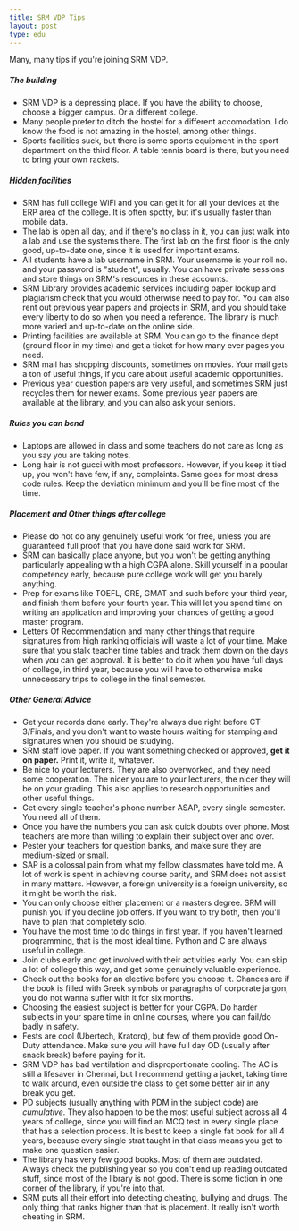 ```yaml
---
title: SRM VDP Tips
layout: post
type: edu
---
```


Many, many tips if you're joining SRM VDP.

##### The building
- SRM VDP is a depressing place. If you have the ability to choose, choose a bigger campus. Or a 
  different college.
- Many people prefer to ditch the hostel for a different accomodation. I do know the food is not amazing
  in the hostel, among other things.
- Sports facilities suck, but there is some sports equipment in the sport department on the third floor.
  A table tennis board is there, but you need to bring your own rackets.

##### Hidden facilities
- SRM has full college WiFi and you can get it for all your devices at the ERP area of the college.
  It is often spotty, but it's usually faster than mobile data.
- The lab is open all day, and if there's no class in it, you can just walk into a lab and use
  the systems there. The first lab on the first floor is the only good, up-to-date one, since it is used for important exams.
- All students have a lab username in SRM. Your username is your roll no. and your password is 
  "student", usually. You can have private sessions and store things on SRM's resources in 
  these accounts.
- SRM Library provides academic services including paper lookup and plagiarism check that you would otherwise need to pay
  for. You can also rent out previous year papers and projects in SRM, and you should take every liberty to do so when you need
  a reference. The library is much more varied and up-to-date on the online side.
- Printing facilities are available at SRM. You can go to the finance dept (ground floor in my time)
  and get a ticket for how many ever pages you need.
- SRM mail has shopping discounts, sometimes on movies. Your mail gets a ton of useful things, if you
  care about useful academic opportunities.
- Previous year question papers are very useful, and sometimes SRM just recycles them for newer exams.
  Some previous year papers are available at the library, and you can also ask your seniors.

##### Rules you can bend
- Laptops are allowed in class and some teachers do not care as long as you say you are taking notes.
- Long hair is not gucci with most professors. However, if you keep it tied up, you won't have few, if any, complaints.
  Same goes for most dress code rules. Keep the deviation minimum and you'll be fine most of the time.

##### Placement and Other things after college
- Please do not do any genuinely useful work for free, unless you are guaranteed full proof that you have done said work for SRM.
- SRM can basically place anyone, but you won't be getting anything particularly appealing with a high
  CGPA alone. Skill yourself in a popular competency early, because pure college work will get you
  barely anything.
- Prep for exams like TOEFL, GRE, GMAT and such before your third year, and finish them before your 
  fourth year. This will let you spend time on writing an application and improving your chances of
  getting a good master program.
- Letters Of Recommendation and many other things that require signatures from high ranking officials will waste a lot of your
  time. Make sure that you stalk teacher time tables and track them down on the days when you can get approval. It is better to
  do it when you have full days of college, in third year, because you will have to otherwise make unnecessary trips to college
  in the final semester.


##### Other General Advice
- Get your records done early. They're always due right before CT-3/Finals, and you don't want to 
  waste hours waiting for stamping and signatures when you should be studying.
- SRM staff love paper. If you want something checked or approved, **get it on paper.** Print it, write it, whatever.
- Be nice to your lecturers. They are also overworked, and they need some cooperation. The nicer you
  are to your lecturers, the nicer they will be on your grading. This also applies to research
  opportunities and other useful things.
- Get every single teacher's phone number ASAP, every single semester. You need all of them.
- Once you have the numbers you can ask quick doubts over phone. Most teachers are more than willing 
  to explain their subject over and over.
- Pester your teachers for question banks, and make sure they are medium-sized or small. 
- SAP is a colossal pain from what my fellow classmates have told me. A lot of work is spent in 
  achieving course parity, and SRM does not assist in many matters. However, a foreign university
  is a foreign university, so it might be worth the risk.
- You can only choose either placement or a masters degree. SRM will punish you if you decline job offers.
  If you want to try both, then you'll have to plan that completely solo.
- You have the most time to do things in first year. If you haven't learned programming, that is the 
  most ideal time. Python and C are always useful in college.
- Join clubs early and get involved with their activities early. You can skip a lot of college this way,
  and get some genuinely valuable experience.
- Check out the books for an elective before you choose it. Chances are if the book is filled with 
  Greek symbols or paragraphs of corporate jargon, you do not wanna suffer with it for six months.
- Choosing the easiest subject is better for your CGPA. Do harder subjects in your spare time in online
  courses, where you can fail/do badly in safety.
- Fests are cool (Ubertech, Kratorq), but few of them provide good On-Duty attendance. Make sure you
  will have full day OD (usually after snack break) before paying for it.
- SRM VDP has bad ventilation and disproportionate cooling. The AC is still a lifesaver in Chennai, but
  I recommend getting a jacket, taking time to walk around, even outside the class to get some better
  air in any break you get.
- PD subjects (usually anything with PDM in the subject code) are *cumulative*. They also happen
  to be the most useful subject across all 4 years of college, since you will find an MCQ test in 
  every single place that has a selection process. It is best to keep a single fat book for all 4 
  years, because every single strat taught in that class means you get to make one question
  easier.
- The library has very few good books. Most of them are outdated. Always check the publishing year
  so you don't end up reading outdated stuff, since most of the library is not good. There is some fiction
  in one corner of the library, if you're into that.
- SRM puts all their effort into detecting cheating, bullying and drugs. The only thing that ranks higher than 
  that is placement. It really isn't worth cheating in SRM.


